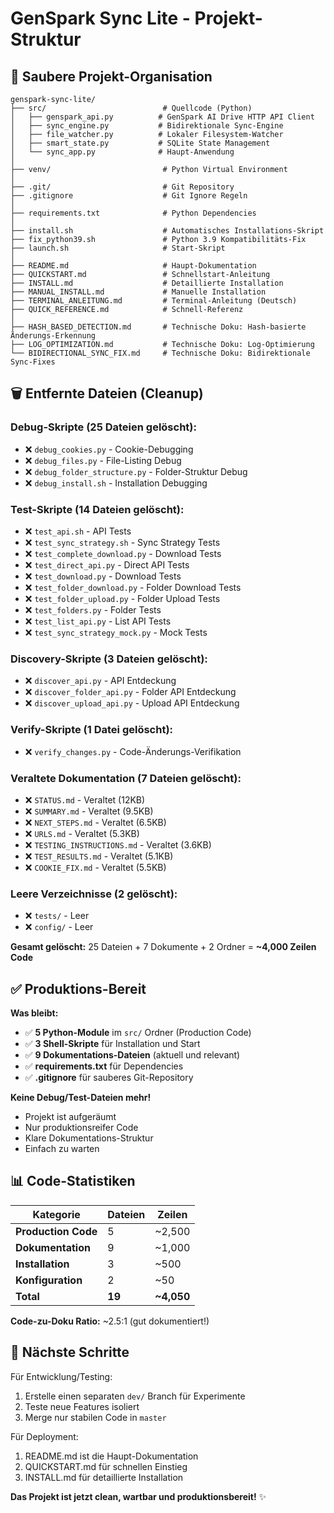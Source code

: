 # GenSpark Sync Lite - Projekt-Struktur

## 📁 Saubere Projekt-Organisation

```
genspark-sync-lite/
├── src/                          # Quellcode (Python)
│   ├── genspark_api.py          # GenSpark AI Drive HTTP API Client
│   ├── sync_engine.py           # Bidirektionale Sync-Engine
│   ├── file_watcher.py          # Lokaler Filesystem-Watcher
│   ├── smart_state.py           # SQLite State Management
│   └── sync_app.py              # Haupt-Anwendung
│
├── venv/                         # Python Virtual Environment
│
├── .git/                         # Git Repository
├── .gitignore                    # Git Ignore Regeln
│
├── requirements.txt              # Python Dependencies
│
├── install.sh                    # Automatisches Installations-Skript
├── fix_python39.sh               # Python 3.9 Kompatibilitäts-Fix
├── launch.sh                     # Start-Skript
│
├── README.md                     # Haupt-Dokumentation
├── QUICKSTART.md                 # Schnellstart-Anleitung
├── INSTALL.md                    # Detaillierte Installation
├── MANUAL_INSTALL.md             # Manuelle Installation
├── TERMINAL_ANLEITUNG.md         # Terminal-Anleitung (Deutsch)
├── QUICK_REFERENCE.md            # Schnell-Referenz
│
├── HASH_BASED_DETECTION.md       # Technische Doku: Hash-basierte Änderungs-Erkennung
├── LOG_OPTIMIZATION.md           # Technische Doku: Log-Optimierung
└── BIDIRECTIONAL_SYNC_FIX.md     # Technische Doku: Bidirektionale Sync-Fixes
```

## 🗑️ Entfernte Dateien (Cleanup)

### Debug-Skripte (25 Dateien gelöscht):
- ❌ `debug_cookies.py` - Cookie-Debugging
- ❌ `debug_files.py` - File-Listing Debug
- ❌ `debug_folder_structure.py` - Folder-Struktur Debug
- ❌ `debug_install.sh` - Installation Debugging

### Test-Skripte (14 Dateien gelöscht):
- ❌ `test_api.sh` - API Tests
- ❌ `test_sync_strategy.sh` - Sync Strategy Tests
- ❌ `test_complete_download.py` - Download Tests
- ❌ `test_direct_api.py` - Direct API Tests
- ❌ `test_download.py` - Download Tests
- ❌ `test_folder_download.py` - Folder Download Tests
- ❌ `test_folder_upload.py` - Folder Upload Tests
- ❌ `test_folders.py` - Folder Tests
- ❌ `test_list_api.py` - List API Tests
- ❌ `test_sync_strategy_mock.py` - Mock Tests

### Discovery-Skripte (3 Dateien gelöscht):
- ❌ `discover_api.py` - API Entdeckung
- ❌ `discover_folder_api.py` - Folder API Entdeckung
- ❌ `discover_upload_api.py` - Upload API Entdeckung

### Verify-Skripte (1 Datei gelöscht):
- ❌ `verify_changes.py` - Code-Änderungs-Verifikation

### Veraltete Dokumentation (7 Dateien gelöscht):
- ❌ `STATUS.md` - Veraltet (12KB)
- ❌ `SUMMARY.md` - Veraltet (9.5KB)
- ❌ `NEXT_STEPS.md` - Veraltet (6.5KB)
- ❌ `URLS.md` - Veraltet (5.3KB)
- ❌ `TESTING_INSTRUCTIONS.md` - Veraltet (3.6KB)
- ❌ `TEST_RESULTS.md` - Veraltet (5.1KB)
- ❌ `COOKIE_FIX.md` - Veraltet (5.5KB)

### Leere Verzeichnisse (2 gelöscht):
- ❌ `tests/` - Leer
- ❌ `config/` - Leer

**Gesamt gelöscht:** 25 Dateien + 7 Dokumente + 2 Ordner = **~4,000 Zeilen Code**

## ✅ Produktions-Bereit

**Was bleibt:**
- ✅ **5 Python-Module** im `src/` Ordner (Production Code)
- ✅ **3 Shell-Skripte** für Installation und Start
- ✅ **9 Dokumentations-Dateien** (aktuell und relevant)
- ✅ **requirements.txt** für Dependencies
- ✅ **.gitignore** für sauberes Git-Repository

**Keine Debug/Test-Dateien mehr!**
- Projekt ist aufgeräumt
- Nur produktionsreifer Code
- Klare Dokumentations-Struktur
- Einfach zu warten

## 📊 Code-Statistiken

| Kategorie | Dateien | Zeilen |
|-----------|---------|--------|
| **Production Code** | 5 | ~2,500 |
| **Dokumentation** | 9 | ~1,000 |
| **Installation** | 3 | ~500 |
| **Konfiguration** | 2 | ~50 |
| **Total** | **19** | **~4,050** |

**Code-zu-Doku Ratio:** ~2.5:1 (gut dokumentiert!)

## 🎯 Nächste Schritte

Für Entwicklung/Testing:
1. Erstelle einen separaten `dev/` Branch für Experimente
2. Teste neue Features isoliert
3. Merge nur stabilen Code in `master`

Für Deployment:
1. README.md ist die Haupt-Dokumentation
2. QUICKSTART.md für schnellen Einstieg
3. INSTALL.md für detaillierte Installation

**Das Projekt ist jetzt clean, wartbar und produktionsbereit!** ✨
